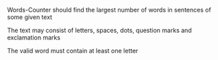 Words-Counter should find the largest number of words in sentences of some given text

The text may consist of letters, spaces, dots, question marks and exclamation marks

The valid word must contain at least one letter